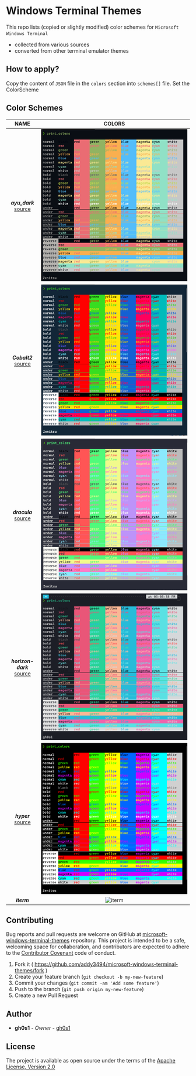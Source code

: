 # Windows Terminal Themes


This repo lists (copied or slightly modified) color schemes for `Microsoft Windows Terminal`

- collected from various sources
- converted from other terminal emulator themes

## How to apply?

Copy the content of `JSON` file in the `colors` section into `schemes[]` file.
Set the ColorScheme 


## Color Schemes

|NAME|COLORS|
|:---:|:---:|
|**_ayu_dark_**<br>[source](https://github.com/ayu-theme/ayu-colors)|![base16_default_dark](images/ayu-dark.png)|
|**_Cobalt2_**<br>[source](https://github.com/wesbos/cobalt2/tree/master/Cobalt2)|![Cobalt2](images/cobalt2.png)|
|**_dracula_**<br>[source](https://draculatheme.com)|![dracula](images/dracula.png)|
|**_horizon-dark_**<br>[source](https://github.com/jolaleye/horizon-theme-vscode)|![horizon-dark](images/horizon-dark.png)|
|**_hyper_**<br>[source](https://hyper.is)|![hyper](images/hyperjs.png)|
|**_iterm_**|![iterm](images/iterm.png)|



## Contributing

Bug reports and pull requests are welcome on GitHub at [microsoft-windows-terminal-themes](https://github.com/addy3494/microsoft-windows-terminal-themes) 
repository. This project is intended to be a safe, welcoming space for collaboration, and contributors are expected to 
adhere to the [Contributor Covenant](http://contributor-covenant.org) code of conduct.

  1. Fork it ( https://github.com/addy3494/microsoft-windows-terminal-themes/fork )
  1. Create your feature branch (`git checkout -b my-new-feature`)
  1. Commit your changes (`git commit -am 'Add some feature'`)
  1. Push to the branch (`git push origin my-new-feature`)
  1. Create a new Pull Request

## Author

* **gh0s1** - *Owner* - [gh0s1](https://github.com/addy3494)

## License

The project is available as open source under the terms of the [Apache License, Version 2.0](LICENSE)